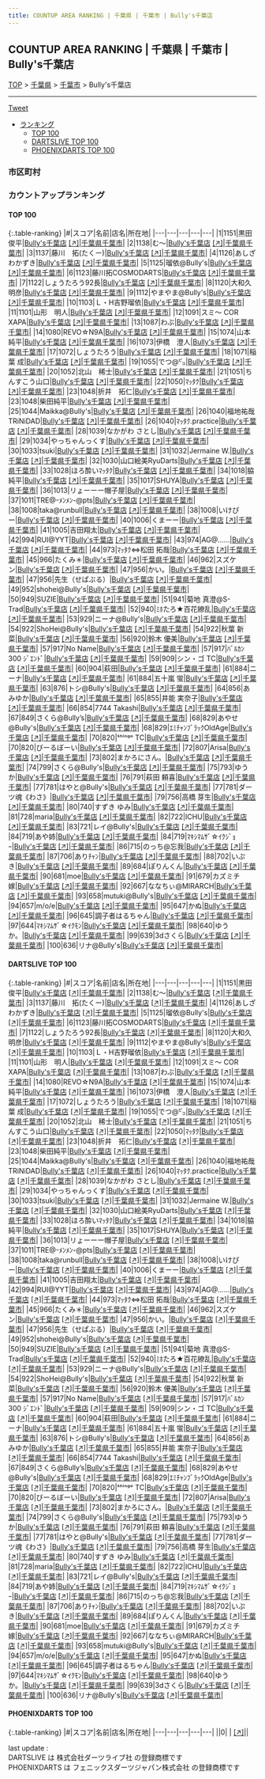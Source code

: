 ```yaml
---
title: COUNTUP AREA RANKING | 千葉県 | 千葉市 | Bully's千葉店
---
```

## COUNTUP AREA RANKING | 千葉県 | 千葉市 | Bully's千葉店

[TOP](/darts/rank/) > [千葉県](/darts/rank/千葉県/) > [千葉市](/darts/rank/千葉県/千葉市/) > Bully's千葉店

___

<a href="https://twitter.com/share?ref_src=twsrc%5Etfw" data-text="COUNTUP AREA RANKING | 千葉県千葉市Bully's千葉店" class="twitter-share-button" data-hashtags="DARTSLIVE,PHOENIXDARTS,darts,ダーツ" data-show-count="false">Tweet</a>

* [ランキング](#カウントアップランキング)
    * [TOP 100](#top-100)
    * [DARTSLIVE TOP 100](#dartslive-top-100)
    * [PHOENIXDARTS TOP 100](#phoenixdarts-top-100)

### 市区町村

<ul>

</ul>

### カウントアップランキング

#### TOP 100



{:.table-ranking}
|#|スコア|名前|店名|所在地|
|---|---|---|---|---|
|1|1151|<span class="rank-name-dl">黒田 俊平</span>|<a href="/darts/rank/shops/3f55d43810ce7d130d9b047a20a7ba1e.html">Bully's千葉店</a> <a href="https://search.dartslive.com/jp/shop/3f55d43810ce7d130d9b047a20a7ba1e">[↗]</a>|<a href="/darts/rank/千葉県/千葉市">千葉県千葉市</a>|
|2|1138|<span class="rank-name-dl">む〜</span>|<a href="/darts/rank/shops/3f55d43810ce7d130d9b047a20a7ba1e.html">Bully's千葉店</a> <a href="https://search.dartslive.com/jp/shop/3f55d43810ce7d130d9b047a20a7ba1e">[↗]</a>|<a href="/darts/rank/千葉県/千葉市">千葉県千葉市</a>|
|3|1137|<span class="rank-name-dl">藤川　拓(たくー)</span>|<a href="/darts/rank/shops/3f55d43810ce7d130d9b047a20a7ba1e.html">Bully's千葉店</a> <a href="https://search.dartslive.com/jp/shop/3f55d43810ce7d130d9b047a20a7ba1e">[↗]</a>|<a href="/darts/rank/千葉県/千葉市">千葉県千葉市</a>|
|4|1126|<span class="rank-name-dl">あしざわかずき</span>|<a href="/darts/rank/shops/3f55d43810ce7d130d9b047a20a7ba1e.html">Bully's千葉店</a> <a href="https://search.dartslive.com/jp/shop/3f55d43810ce7d130d9b047a20a7ba1e">[↗]</a>|<a href="/darts/rank/千葉県/千葉市">千葉県千葉市</a>|
|5|1125|<span class="rank-name-dl">瑠依@Bully&#x27;s</span>|<a href="/darts/rank/shops/3f55d43810ce7d130d9b047a20a7ba1e.html">Bully's千葉店</a> <a href="https://search.dartslive.com/jp/shop/3f55d43810ce7d130d9b047a20a7ba1e">[↗]</a>|<a href="/darts/rank/千葉県/千葉市">千葉県千葉市</a>|
|6|1123|<span class="rank-name-dl">藤川拓COSMODARTS</span>|<a href="/darts/rank/shops/3f55d43810ce7d130d9b047a20a7ba1e.html">Bully's千葉店</a> <a href="https://search.dartslive.com/jp/shop/3f55d43810ce7d130d9b047a20a7ba1e">[↗]</a>|<a href="/darts/rank/千葉県/千葉市">千葉県千葉市</a>|
|7|1122|<span class="rank-name-dl">しょうたろう92長</span>|<a href="/darts/rank/shops/3f55d43810ce7d130d9b047a20a7ba1e.html">Bully's千葉店</a> <a href="https://search.dartslive.com/jp/shop/3f55d43810ce7d130d9b047a20a7ba1e">[↗]</a>|<a href="/darts/rank/千葉県/千葉市">千葉県千葉市</a>|
|8|1120|<span class="rank-name-dl">大和久明彦</span>|<a href="/darts/rank/shops/3f55d43810ce7d130d9b047a20a7ba1e.html">Bully's千葉店</a> <a href="https://search.dartslive.com/jp/shop/3f55d43810ce7d130d9b047a20a7ba1e">[↗]</a>|<a href="/darts/rank/千葉県/千葉市">千葉県千葉市</a>|
|9|1112|<span class="rank-name-dl">やまやま@Bully&#x27;s</span>|<a href="/darts/rank/shops/3f55d43810ce7d130d9b047a20a7ba1e.html">Bully's千葉店</a> <a href="https://search.dartslive.com/jp/shop/3f55d43810ce7d130d9b047a20a7ba1e">[↗]</a>|<a href="/darts/rank/千葉県/千葉市">千葉県千葉市</a>|
|10|1103|<span class="rank-name-dl">Ｌ・H吉野瑠依</span>|<a href="/darts/rank/shops/3f55d43810ce7d130d9b047a20a7ba1e.html">Bully's千葉店</a> <a href="https://search.dartslive.com/jp/shop/3f55d43810ce7d130d9b047a20a7ba1e">[↗]</a>|<a href="/darts/rank/千葉県/千葉市">千葉県千葉市</a>|
|11|1101|<span class="rank-name-dl">山形　明人</span>|<a href="/darts/rank/shops/3f55d43810ce7d130d9b047a20a7ba1e.html">Bully's千葉店</a> <a href="https://search.dartslive.com/jp/shop/3f55d43810ce7d130d9b047a20a7ba1e">[↗]</a>|<a href="/darts/rank/千葉県/千葉市">千葉県千葉市</a>|
|12|1091|<span class="rank-name-dl">スミ〜 COR XAPA</span>|<a href="/darts/rank/shops/3f55d43810ce7d130d9b047a20a7ba1e.html">Bully's千葉店</a> <a href="https://search.dartslive.com/jp/shop/3f55d43810ce7d130d9b047a20a7ba1e">[↗]</a>|<a href="/darts/rank/千葉県/千葉市">千葉県千葉市</a>|
|13|1087|<span class="rank-name-dl">わぶ</span>|<a href="/darts/rank/shops/3f55d43810ce7d130d9b047a20a7ba1e.html">Bully's千葉店</a> <a href="https://search.dartslive.com/jp/shop/3f55d43810ce7d130d9b047a20a7ba1e">[↗]</a>|<a href="/darts/rank/千葉県/千葉市">千葉県千葉市</a>|
|14|1080|<span class="rank-name-dl">REVO☆N9A</span>|<a href="/darts/rank/shops/3f55d43810ce7d130d9b047a20a7ba1e.html">Bully's千葉店</a> <a href="https://search.dartslive.com/jp/shop/3f55d43810ce7d130d9b047a20a7ba1e">[↗]</a>|<a href="/darts/rank/千葉県/千葉市">千葉県千葉市</a>|
|15|1074|<span class="rank-name-dl">山本 純平</span>|<a href="/darts/rank/shops/3f55d43810ce7d130d9b047a20a7ba1e.html">Bully's千葉店</a> <a href="https://search.dartslive.com/jp/shop/3f55d43810ce7d130d9b047a20a7ba1e">[↗]</a>|<a href="/darts/rank/千葉県/千葉市">千葉県千葉市</a>|
|16|1073|<span class="rank-name-dl">伊橋　澄人</span>|<a href="/darts/rank/shops/3f55d43810ce7d130d9b047a20a7ba1e.html">Bully's千葉店</a> <a href="https://search.dartslive.com/jp/shop/3f55d43810ce7d130d9b047a20a7ba1e">[↗]</a>|<a href="/darts/rank/千葉県/千葉市">千葉県千葉市</a>|
|17|1072|<span class="rank-name-dl">しょうたろう</span>|<a href="/darts/rank/shops/3f55d43810ce7d130d9b047a20a7ba1e.html">Bully's千葉店</a> <a href="https://search.dartslive.com/jp/shop/3f55d43810ce7d130d9b047a20a7ba1e">[↗]</a>|<a href="/darts/rank/千葉県/千葉市">千葉県千葉市</a>|
|18|1071|<span class="rank-name-dl">稲葉 成</span>|<a href="/darts/rank/shops/3f55d43810ce7d130d9b047a20a7ba1e.html">Bully's千葉店</a> <a href="https://search.dartslive.com/jp/shop/3f55d43810ce7d130d9b047a20a7ba1e">[↗]</a>|<a href="/darts/rank/千葉県/千葉市">千葉県千葉市</a>|
|19|1055|<span class="rank-name-dl">でつ@㌰</span>|<a href="/darts/rank/shops/3f55d43810ce7d130d9b047a20a7ba1e.html">Bully's千葉店</a> <a href="https://search.dartslive.com/jp/shop/3f55d43810ce7d130d9b047a20a7ba1e">[↗]</a>|<a href="/darts/rank/千葉県/千葉市">千葉県千葉市</a>|
|20|1052|<span class="rank-name-dl">北山　稀士</span>|<a href="/darts/rank/shops/3f55d43810ce7d130d9b047a20a7ba1e.html">Bully's千葉店</a> <a href="https://search.dartslive.com/jp/shop/3f55d43810ce7d130d9b047a20a7ba1e">[↗]</a>|<a href="/darts/rank/千葉県/千葉市">千葉県千葉市</a>|
|21|1051|<span class="rank-name-dl">ちんすこう山口</span>|<a href="/darts/rank/shops/3f55d43810ce7d130d9b047a20a7ba1e.html">Bully's千葉店</a> <a href="https://search.dartslive.com/jp/shop/3f55d43810ce7d130d9b047a20a7ba1e">[↗]</a>|<a href="/darts/rank/千葉県/千葉市">千葉県千葉市</a>|
|22|1050|<span class="rank-name-dl">ﾏｯﾀｸ</span>|<a href="/darts/rank/shops/3f55d43810ce7d130d9b047a20a7ba1e.html">Bully's千葉店</a> <a href="https://search.dartslive.com/jp/shop/3f55d43810ce7d130d9b047a20a7ba1e">[↗]</a>|<a href="/darts/rank/千葉県/千葉市">千葉県千葉市</a>|
|23|1048|<span class="rank-name-dl">折井　拓仁</span>|<a href="/darts/rank/shops/3f55d43810ce7d130d9b047a20a7ba1e.html">Bully's千葉店</a> <a href="https://search.dartslive.com/jp/shop/3f55d43810ce7d130d9b047a20a7ba1e">[↗]</a>|<a href="/darts/rank/千葉県/千葉市">千葉県千葉市</a>|
|23|1048|<span class="rank-name-dl">柴田純平</span>|<a href="/darts/rank/shops/3f55d43810ce7d130d9b047a20a7ba1e.html">Bully's千葉店</a> <a href="https://search.dartslive.com/jp/shop/3f55d43810ce7d130d9b047a20a7ba1e">[↗]</a>|<a href="/darts/rank/千葉県/千葉市">千葉県千葉市</a>|
|25|1044|<span class="rank-name-dl">Maikka@Bully&#x27;s</span>|<a href="/darts/rank/shops/3f55d43810ce7d130d9b047a20a7ba1e.html">Bully's千葉店</a> <a href="https://search.dartslive.com/jp/shop/3f55d43810ce7d130d9b047a20a7ba1e">[↗]</a>|<a href="/darts/rank/千葉県/千葉市">千葉県千葉市</a>|
|26|1040|<span class="rank-name-dl">福地祐哉TRiNiDAD</span>|<a href="/darts/rank/shops/3f55d43810ce7d130d9b047a20a7ba1e.html">Bully's千葉店</a> <a href="https://search.dartslive.com/jp/shop/3f55d43810ce7d130d9b047a20a7ba1e">[↗]</a>|<a href="/darts/rank/千葉県/千葉市">千葉県千葉市</a>|
|26|1040|<span class="rank-name-dl">ﾏｯﾀｸ.practice</span>|<a href="/darts/rank/shops/3f55d43810ce7d130d9b047a20a7ba1e.html">Bully's千葉店</a> <a href="https://search.dartslive.com/jp/shop/3f55d43810ce7d130d9b047a20a7ba1e">[↗]</a>|<a href="/darts/rank/千葉県/千葉市">千葉県千葉市</a>|
|28|1039|<span class="rank-name-dl">なかがわ さとし</span>|<a href="/darts/rank/shops/3f55d43810ce7d130d9b047a20a7ba1e.html">Bully's千葉店</a> <a href="https://search.dartslive.com/jp/shop/3f55d43810ce7d130d9b047a20a7ba1e">[↗]</a>|<a href="/darts/rank/千葉県/千葉市">千葉県千葉市</a>|
|29|1034|<span class="rank-name-dl">やっちゃんっくす</span>|<a href="/darts/rank/shops/3f55d43810ce7d130d9b047a20a7ba1e.html">Bully's千葉店</a> <a href="https://search.dartslive.com/jp/shop/3f55d43810ce7d130d9b047a20a7ba1e">[↗]</a>|<a href="/darts/rank/千葉県/千葉市">千葉県千葉市</a>|
|30|1033|<span class="rank-name-dl">tsuki</span>|<a href="/darts/rank/shops/3f55d43810ce7d130d9b047a20a7ba1e.html">Bully's千葉店</a> <a href="https://search.dartslive.com/jp/shop/3f55d43810ce7d130d9b047a20a7ba1e">[↗]</a>|<a href="/darts/rank/千葉県/千葉市">千葉県千葉市</a>|
|31|1032|<span class="rank-name-dl">Jermaine W.</span>|<a href="/darts/rank/shops/3f55d43810ce7d130d9b047a20a7ba1e.html">Bully's千葉店</a> <a href="https://search.dartslive.com/jp/shop/3f55d43810ce7d130d9b047a20a7ba1e">[↗]</a>|<a href="/darts/rank/千葉県/千葉市">千葉県千葉市</a>|
|32|1030|<span class="rank-name-dl">山口絵美RyuDarts</span>|<a href="/darts/rank/shops/3f55d43810ce7d130d9b047a20a7ba1e.html">Bully's千葉店</a> <a href="https://search.dartslive.com/jp/shop/3f55d43810ce7d130d9b047a20a7ba1e">[↗]</a>|<a href="/darts/rank/千葉県/千葉市">千葉県千葉市</a>|
|33|1028|<span class="rank-name-dl">ほろ酔いﾏｯﾀｸ</span>|<a href="/darts/rank/shops/3f55d43810ce7d130d9b047a20a7ba1e.html">Bully's千葉店</a> <a href="https://search.dartslive.com/jp/shop/3f55d43810ce7d130d9b047a20a7ba1e">[↗]</a>|<a href="/darts/rank/千葉県/千葉市">千葉県千葉市</a>|
|34|1018|<span class="rank-name-dl">脇 純平</span>|<a href="/darts/rank/shops/3f55d43810ce7d130d9b047a20a7ba1e.html">Bully's千葉店</a> <a href="https://search.dartslive.com/jp/shop/3f55d43810ce7d130d9b047a20a7ba1e">[↗]</a>|<a href="/darts/rank/千葉県/千葉市">千葉県千葉市</a>|
|35|1017|<span class="rank-name-dl">SHUYA</span>|<a href="/darts/rank/shops/3f55d43810ce7d130d9b047a20a7ba1e.html">Bully's千葉店</a> <a href="https://search.dartslive.com/jp/shop/3f55d43810ce7d130d9b047a20a7ba1e">[↗]</a>|<a href="/darts/rank/千葉県/千葉市">千葉県千葉市</a>|
|36|1013|<span class="rank-name-dl">リょーーー帽子屋</span>|<a href="/darts/rank/shops/3f55d43810ce7d130d9b047a20a7ba1e.html">Bully's千葉店</a> <a href="https://search.dartslive.com/jp/shop/3f55d43810ce7d130d9b047a20a7ba1e">[↗]</a>|<a href="/darts/rank/千葉県/千葉市">千葉県千葉市</a>|
|37|1011|<span class="rank-name-dl">TRE@-ﾒﾝﾒﾝ-@pts</span>|<a href="/darts/rank/shops/3f55d43810ce7d130d9b047a20a7ba1e.html">Bully's千葉店</a> <a href="https://search.dartslive.com/jp/shop/3f55d43810ce7d130d9b047a20a7ba1e">[↗]</a>|<a href="/darts/rank/千葉県/千葉市">千葉県千葉市</a>|
|38|1008|<span class="rank-name-dl">taka@runbull</span>|<a href="/darts/rank/shops/3f55d43810ce7d130d9b047a20a7ba1e.html">Bully's千葉店</a> <a href="https://search.dartslive.com/jp/shop/3f55d43810ce7d130d9b047a20a7ba1e">[↗]</a>|<a href="/darts/rank/千葉県/千葉市">千葉県千葉市</a>|
|38|1008|<span class="rank-name-dl">いけぴー</span>|<a href="/darts/rank/shops/3f55d43810ce7d130d9b047a20a7ba1e.html">Bully's千葉店</a> <a href="https://search.dartslive.com/jp/shop/3f55d43810ce7d130d9b047a20a7ba1e">[↗]</a>|<a href="/darts/rank/千葉県/千葉市">千葉県千葉市</a>|
|40|1006|<span class="rank-name-dl">くまーー</span>|<a href="/darts/rank/shops/3f55d43810ce7d130d9b047a20a7ba1e.html">Bully's千葉店</a> <a href="https://search.dartslive.com/jp/shop/3f55d43810ce7d130d9b047a20a7ba1e">[↗]</a>|<a href="/darts/rank/千葉県/千葉市">千葉県千葉市</a>|
|41|1005|<span class="rank-name-dl">吉田翔太</span>|<a href="/darts/rank/shops/3f55d43810ce7d130d9b047a20a7ba1e.html">Bully's千葉店</a> <a href="https://search.dartslive.com/jp/shop/3f55d43810ce7d130d9b047a20a7ba1e">[↗]</a>|<a href="/darts/rank/千葉県/千葉市">千葉県千葉市</a>|
|42|994|<span class="rank-name-dl">RUI@YYT</span>|<a href="/darts/rank/shops/3f55d43810ce7d130d9b047a20a7ba1e.html">Bully's千葉店</a> <a href="https://search.dartslive.com/jp/shop/3f55d43810ce7d130d9b047a20a7ba1e">[↗]</a>|<a href="/darts/rank/千葉県/千葉市">千葉県千葉市</a>|
|43|974|<span class="rank-name-dl">AG@……</span>|<a href="/darts/rank/shops/3f55d43810ce7d130d9b047a20a7ba1e.html">Bully's千葉店</a> <a href="https://search.dartslive.com/jp/shop/3f55d43810ce7d130d9b047a20a7ba1e">[↗]</a>|<a href="/darts/rank/千葉県/千葉市">千葉県千葉市</a>|
|44|973|<span class="rank-name-dl">ﾏｯﾀｸ⇔松田 拓哉</span>|<a href="/darts/rank/shops/3f55d43810ce7d130d9b047a20a7ba1e.html">Bully's千葉店</a> <a href="https://search.dartslive.com/jp/shop/3f55d43810ce7d130d9b047a20a7ba1e">[↗]</a>|<a href="/darts/rank/千葉県/千葉市">千葉県千葉市</a>|
|45|966|<span class="rank-name-dl">たくみ＊</span>|<a href="/darts/rank/shops/3f55d43810ce7d130d9b047a20a7ba1e.html">Bully's千葉店</a> <a href="https://search.dartslive.com/jp/shop/3f55d43810ce7d130d9b047a20a7ba1e">[↗]</a>|<a href="/darts/rank/千葉県/千葉市">千葉県千葉市</a>|
|46|962|<span class="rank-name-dl">スズケン</span>|<a href="/darts/rank/shops/3f55d43810ce7d130d9b047a20a7ba1e.html">Bully's千葉店</a> <a href="https://search.dartslive.com/jp/shop/3f55d43810ce7d130d9b047a20a7ba1e">[↗]</a>|<a href="/darts/rank/千葉県/千葉市">千葉県千葉市</a>|
|47|956|<span class="rank-name-dl">かい。</span>|<a href="/darts/rank/shops/3f55d43810ce7d130d9b047a20a7ba1e.html">Bully's千葉店</a> <a href="https://search.dartslive.com/jp/shop/3f55d43810ce7d130d9b047a20a7ba1e">[↗]</a>|<a href="/darts/rank/千葉県/千葉市">千葉県千葉市</a>|
|47|956|<span class="rank-name-dl">先生（せぱぶる）</span>|<a href="/darts/rank/shops/3f55d43810ce7d130d9b047a20a7ba1e.html">Bully's千葉店</a> <a href="https://search.dartslive.com/jp/shop/3f55d43810ce7d130d9b047a20a7ba1e">[↗]</a>|<a href="/darts/rank/千葉県/千葉市">千葉県千葉市</a>|
|49|952|<span class="rank-name-dl">shohei@Bully&#x27;s</span>|<a href="/darts/rank/shops/3f55d43810ce7d130d9b047a20a7ba1e.html">Bully's千葉店</a> <a href="https://search.dartslive.com/jp/shop/3f55d43810ce7d130d9b047a20a7ba1e">[↗]</a>|<a href="/darts/rank/千葉県/千葉市">千葉県千葉市</a>|
|50|949|<span class="rank-name-dl">SUZIE</span>|<a href="/darts/rank/shops/3f55d43810ce7d130d9b047a20a7ba1e.html">Bully's千葉店</a> <a href="https://search.dartslive.com/jp/shop/3f55d43810ce7d130d9b047a20a7ba1e">[↗]</a>|<a href="/darts/rank/千葉県/千葉市">千葉県千葉市</a>|
|51|941|<span class="rank-name-dl">菊地 真澄@S-Trad</span>|<a href="/darts/rank/shops/3f55d43810ce7d130d9b047a20a7ba1e.html">Bully's千葉店</a> <a href="https://search.dartslive.com/jp/shop/3f55d43810ce7d130d9b047a20a7ba1e">[↗]</a>|<a href="/darts/rank/千葉県/千葉市">千葉県千葉市</a>|
|52|940|<span class="rank-name-dl">ﾐﾎたろ★百花繚乱</span>|<a href="/darts/rank/shops/3f55d43810ce7d130d9b047a20a7ba1e.html">Bully's千葉店</a> <a href="https://search.dartslive.com/jp/shop/3f55d43810ce7d130d9b047a20a7ba1e">[↗]</a>|<a href="/darts/rank/千葉県/千葉市">千葉県千葉市</a>|
|53|929|<span class="rank-name-dl">ニーナ@Bully&#x27;s</span>|<a href="/darts/rank/shops/3f55d43810ce7d130d9b047a20a7ba1e.html">Bully's千葉店</a> <a href="https://search.dartslive.com/jp/shop/3f55d43810ce7d130d9b047a20a7ba1e">[↗]</a>|<a href="/darts/rank/千葉県/千葉市">千葉県千葉市</a>|
|54|922|<span class="rank-name-dl">ShoHei@Bully&#x27;s</span>|<a href="/darts/rank/shops/3f55d43810ce7d130d9b047a20a7ba1e.html">Bully's千葉店</a> <a href="https://search.dartslive.com/jp/shop/3f55d43810ce7d130d9b047a20a7ba1e">[↗]</a>|<a href="/darts/rank/千葉県/千葉市">千葉県千葉市</a>|
|54|922|<span class="rank-name-dl">秋葉 新菜</span>|<a href="/darts/rank/shops/3f55d43810ce7d130d9b047a20a7ba1e.html">Bully's千葉店</a> <a href="https://search.dartslive.com/jp/shop/3f55d43810ce7d130d9b047a20a7ba1e">[↗]</a>|<a href="/darts/rank/千葉県/千葉市">千葉県千葉市</a>|
|56|920|<span class="rank-name-dl">鈴木 優美</span>|<a href="/darts/rank/shops/3f55d43810ce7d130d9b047a20a7ba1e.html">Bully's千葉店</a> <a href="https://search.dartslive.com/jp/shop/3f55d43810ce7d130d9b047a20a7ba1e">[↗]</a>|<a href="/darts/rank/千葉県/千葉市">千葉県千葉市</a>|
|57|917|<span class="rank-name-dl">No Name</span>|<a href="/darts/rank/shops/3f55d43810ce7d130d9b047a20a7ba1e.html">Bully's千葉店</a> <a href="https://search.dartslive.com/jp/shop/3f55d43810ce7d130d9b047a20a7ba1e">[↗]</a>|<a href="/darts/rank/千葉県/千葉市">千葉県千葉市</a>|
|57|917|<span class="rank-name-dl">ﾊﾞﾙｶﾝ300 ｼﾞｴﾝﾄﾞ</span>|<a href="/darts/rank/shops/3f55d43810ce7d130d9b047a20a7ba1e.html">Bully's千葉店</a> <a href="https://search.dartslive.com/jp/shop/3f55d43810ce7d130d9b047a20a7ba1e">[↗]</a>|<a href="/darts/rank/千葉県/千葉市">千葉県千葉市</a>|
|59|909|<span class="rank-name-dl">シン・ゴ TC</span>|<a href="/darts/rank/shops/3f55d43810ce7d130d9b047a20a7ba1e.html">Bully's千葉店</a> <a href="https://search.dartslive.com/jp/shop/3f55d43810ce7d130d9b047a20a7ba1e">[↗]</a>|<a href="/darts/rank/千葉県/千葉市">千葉県千葉市</a>|
|60|904|<span class="rank-name-dl">萩田</span>|<a href="/darts/rank/shops/3f55d43810ce7d130d9b047a20a7ba1e.html">Bully's千葉店</a> <a href="https://search.dartslive.com/jp/shop/3f55d43810ce7d130d9b047a20a7ba1e">[↗]</a>|<a href="/darts/rank/千葉県/千葉市">千葉県千葉市</a>|
|61|884|<span class="rank-name-dl">ニーナ</span>|<a href="/darts/rank/shops/3f55d43810ce7d130d9b047a20a7ba1e.html">Bully's千葉店</a> <a href="https://search.dartslive.com/jp/shop/3f55d43810ce7d130d9b047a20a7ba1e">[↗]</a>|<a href="/darts/rank/千葉県/千葉市">千葉県千葉市</a>|
|61|884|<span class="rank-name-dl">五十嵐 蛍</span>|<a href="/darts/rank/shops/3f55d43810ce7d130d9b047a20a7ba1e.html">Bully's千葉店</a> <a href="https://search.dartslive.com/jp/shop/3f55d43810ce7d130d9b047a20a7ba1e">[↗]</a>|<a href="/darts/rank/千葉県/千葉市">千葉県千葉市</a>|
|63|876|<span class="rank-name-dl">トシ@Bully&#x27;s</span>|<a href="/darts/rank/shops/3f55d43810ce7d130d9b047a20a7ba1e.html">Bully's千葉店</a> <a href="https://search.dartslive.com/jp/shop/3f55d43810ce7d130d9b047a20a7ba1e">[↗]</a>|<a href="/darts/rank/千葉県/千葉市">千葉県千葉市</a>|
|64|856|<span class="rank-name-dl">あみゆか</span>|<a href="/darts/rank/shops/3f55d43810ce7d130d9b047a20a7ba1e.html">Bully's千葉店</a> <a href="https://search.dartslive.com/jp/shop/3f55d43810ce7d130d9b047a20a7ba1e">[↗]</a>|<a href="/darts/rank/千葉県/千葉市">千葉県千葉市</a>|
|65|855|<span class="rank-name-dl">井能 実奈子</span>|<a href="/darts/rank/shops/3f55d43810ce7d130d9b047a20a7ba1e.html">Bully's千葉店</a> <a href="https://search.dartslive.com/jp/shop/3f55d43810ce7d130d9b047a20a7ba1e">[↗]</a>|<a href="/darts/rank/千葉県/千葉市">千葉県千葉市</a>|
|66|854|<span class="rank-name-dl">7744 Takashi</span>|<a href="/darts/rank/shops/3f55d43810ce7d130d9b047a20a7ba1e.html">Bully's千葉店</a> <a href="https://search.dartslive.com/jp/shop/3f55d43810ce7d130d9b047a20a7ba1e">[↗]</a>|<a href="/darts/rank/千葉県/千葉市">千葉県千葉市</a>|
|67|849|<span class="rank-name-dl">さくら@Bully’s</span>|<a href="/darts/rank/shops/3f55d43810ce7d130d9b047a20a7ba1e.html">Bully's千葉店</a> <a href="https://search.dartslive.com/jp/shop/3f55d43810ce7d130d9b047a20a7ba1e">[↗]</a>|<a href="/darts/rank/千葉県/千葉市">千葉県千葉市</a>|
|68|829|<span class="rank-name-dl">あやせ@Bully&#x27;s</span>|<a href="/darts/rank/shops/3f55d43810ce7d130d9b047a20a7ba1e.html">Bully's千葉店</a> <a href="https://search.dartslive.com/jp/shop/3f55d43810ce7d130d9b047a20a7ba1e">[↗]</a>|<a href="/darts/rank/千葉県/千葉市">千葉県千葉市</a>|
|68|829|<span class="rank-name-dl">ｴﾐﾁｬﾝﾌﾞﾗｯｸOldAge</span>|<a href="/darts/rank/shops/3f55d43810ce7d130d9b047a20a7ba1e.html">Bully's千葉店</a> <a href="https://search.dartslive.com/jp/shop/3f55d43810ce7d130d9b047a20a7ba1e">[↗]</a>|<a href="/darts/rank/千葉県/千葉市">千葉県千葉市</a>|
|70|820|<span class="rank-name-dl">ˢʰⁱⁿᵍᵒ TC</span>|<a href="/darts/rank/shops/3f55d43810ce7d130d9b047a20a7ba1e.html">Bully's千葉店</a> <a href="https://search.dartslive.com/jp/shop/3f55d43810ce7d130d9b047a20a7ba1e">[↗]</a>|<a href="/darts/rank/千葉県/千葉市">千葉県千葉市</a>|
|70|820|<span class="rank-name-dl">びーるぼーい</span>|<a href="/darts/rank/shops/3f55d43810ce7d130d9b047a20a7ba1e.html">Bully's千葉店</a> <a href="https://search.dartslive.com/jp/shop/3f55d43810ce7d130d9b047a20a7ba1e">[↗]</a>|<a href="/darts/rank/千葉県/千葉市">千葉県千葉市</a>|
|72|807|<span class="rank-name-dl">Arisa</span>|<a href="/darts/rank/shops/3f55d43810ce7d130d9b047a20a7ba1e.html">Bully's千葉店</a> <a href="https://search.dartslive.com/jp/shop/3f55d43810ce7d130d9b047a20a7ba1e">[↗]</a>|<a href="/darts/rank/千葉県/千葉市">千葉県千葉市</a>|
|73|802|<span class="rank-name-dl">まかろにさん。</span>|<a href="/darts/rank/shops/3f55d43810ce7d130d9b047a20a7ba1e.html">Bully's千葉店</a> <a href="https://search.dartslive.com/jp/shop/3f55d43810ce7d130d9b047a20a7ba1e">[↗]</a>|<a href="/darts/rank/千葉県/千葉市">千葉県千葉市</a>|
|74|799|<span class="rank-name-dl">さくら@Bully&#x27;s</span>|<a href="/darts/rank/shops/3f55d43810ce7d130d9b047a20a7ba1e.html">Bully's千葉店</a> <a href="https://search.dartslive.com/jp/shop/3f55d43810ce7d130d9b047a20a7ba1e">[↗]</a>|<a href="/darts/rank/千葉県/千葉市">千葉県千葉市</a>|
|75|793|<span class="rank-name-dl">ゆうか</span>|<a href="/darts/rank/shops/3f55d43810ce7d130d9b047a20a7ba1e.html">Bully's千葉店</a> <a href="https://search.dartslive.com/jp/shop/3f55d43810ce7d130d9b047a20a7ba1e">[↗]</a>|<a href="/darts/rank/千葉県/千葉市">千葉県千葉市</a>|
|76|791|<span class="rank-name-dl">萩田 頼喜</span>|<a href="/darts/rank/shops/3f55d43810ce7d130d9b047a20a7ba1e.html">Bully's千葉店</a> <a href="https://search.dartslive.com/jp/shop/3f55d43810ce7d130d9b047a20a7ba1e">[↗]</a>|<a href="/darts/rank/千葉県/千葉市">千葉県千葉市</a>|
|77|781|<span class="rank-name-dl">はやと@Bully&#x27;s</span>|<a href="/darts/rank/shops/3f55d43810ce7d130d9b047a20a7ba1e.html">Bully's千葉店</a> <a href="https://search.dartslive.com/jp/shop/3f55d43810ce7d130d9b047a20a7ba1e">[↗]</a>|<a href="/darts/rank/千葉県/千葉市">千葉県千葉市</a>|
|77|781|<span class="rank-name-dl">ダーツ魂《わさ》</span>|<a href="/darts/rank/shops/3f55d43810ce7d130d9b047a20a7ba1e.html">Bully's千葉店</a> <a href="https://search.dartslive.com/jp/shop/3f55d43810ce7d130d9b047a20a7ba1e">[↗]</a>|<a href="/darts/rank/千葉県/千葉市">千葉県千葉市</a>|
|79|756|<span class="rank-name-dl">高橋 芽生</span>|<a href="/darts/rank/shops/3f55d43810ce7d130d9b047a20a7ba1e.html">Bully's千葉店</a> <a href="https://search.dartslive.com/jp/shop/3f55d43810ce7d130d9b047a20a7ba1e">[↗]</a>|<a href="/darts/rank/千葉県/千葉市">千葉県千葉市</a>|
|80|740|<span class="rank-name-dl">すずき ゆみ</span>|<a href="/darts/rank/shops/3f55d43810ce7d130d9b047a20a7ba1e.html">Bully's千葉店</a> <a href="https://search.dartslive.com/jp/shop/3f55d43810ce7d130d9b047a20a7ba1e">[↗]</a>|<a href="/darts/rank/千葉県/千葉市">千葉県千葉市</a>|
|81|728|<span class="rank-name-dl">maria</span>|<a href="/darts/rank/shops/3f55d43810ce7d130d9b047a20a7ba1e.html">Bully's千葉店</a> <a href="https://search.dartslive.com/jp/shop/3f55d43810ce7d130d9b047a20a7ba1e">[↗]</a>|<a href="/darts/rank/千葉県/千葉市">千葉県千葉市</a>|
|82|722|<span class="rank-name-dl">ICHU</span>|<a href="/darts/rank/shops/3f55d43810ce7d130d9b047a20a7ba1e.html">Bully's千葉店</a> <a href="https://search.dartslive.com/jp/shop/3f55d43810ce7d130d9b047a20a7ba1e">[↗]</a>|<a href="/darts/rank/千葉県/千葉市">千葉県千葉市</a>|
|83|721|<span class="rank-name-dl">レイ@Bully&#x27;s</span>|<a href="/darts/rank/shops/3f55d43810ce7d130d9b047a20a7ba1e.html">Bully's千葉店</a> <a href="https://search.dartslive.com/jp/shop/3f55d43810ce7d130d9b047a20a7ba1e">[↗]</a>|<a href="/darts/rank/千葉県/千葉市">千葉県千葉市</a>|
|84|719|<span class="rank-name-dl">あや姉</span>|<a href="/darts/rank/shops/3f55d43810ce7d130d9b047a20a7ba1e.html">Bully's千葉店</a> <a href="https://search.dartslive.com/jp/shop/3f55d43810ce7d130d9b047a20a7ba1e">[↗]</a>|<a href="/darts/rank/千葉県/千葉市">千葉県千葉市</a>|
|84|719|<span class="rank-name-dl">ﾏｷｼﾏﾑｻﾞ☆ｲｸｼﾞｮｰ</span>|<a href="/darts/rank/shops/3f55d43810ce7d130d9b047a20a7ba1e.html">Bully's千葉店</a> <a href="https://search.dartslive.com/jp/shop/3f55d43810ce7d130d9b047a20a7ba1e">[↗]</a>|<a href="/darts/rank/千葉県/千葉市">千葉県千葉市</a>|
|86|715|<span class="rank-name-dl">のっち@忘我</span>|<a href="/darts/rank/shops/3f55d43810ce7d130d9b047a20a7ba1e.html">Bully's千葉店</a> <a href="https://search.dartslive.com/jp/shop/3f55d43810ce7d130d9b047a20a7ba1e">[↗]</a>|<a href="/darts/rank/千葉県/千葉市">千葉県千葉市</a>|
|87|706|<span class="rank-name-dl">ありﾁｬﾝ</span>|<a href="/darts/rank/shops/3f55d43810ce7d130d9b047a20a7ba1e.html">Bully's千葉店</a> <a href="https://search.dartslive.com/jp/shop/3f55d43810ce7d130d9b047a20a7ba1e">[↗]</a>|<a href="/darts/rank/千葉県/千葉市">千葉県千葉市</a>|
|88|702|<span class="rank-name-dl">いぷき</span>|<a href="/darts/rank/shops/3f55d43810ce7d130d9b047a20a7ba1e.html">Bully's千葉店</a> <a href="https://search.dartslive.com/jp/shop/3f55d43810ce7d130d9b047a20a7ba1e">[↗]</a>|<a href="/darts/rank/千葉県/千葉市">千葉県千葉市</a>|
|89|684|<span class="rank-name-dl">ぽりんくん</span>|<a href="/darts/rank/shops/3f55d43810ce7d130d9b047a20a7ba1e.html">Bully's千葉店</a> <a href="https://search.dartslive.com/jp/shop/3f55d43810ce7d130d9b047a20a7ba1e">[↗]</a>|<a href="/darts/rank/千葉県/千葉市">千葉県千葉市</a>|
|90|681|<span class="rank-name-dl">moe</span>|<a href="/darts/rank/shops/3f55d43810ce7d130d9b047a20a7ba1e.html">Bully's千葉店</a> <a href="https://search.dartslive.com/jp/shop/3f55d43810ce7d130d9b047a20a7ba1e">[↗]</a>|<a href="/darts/rank/千葉県/千葉市">千葉県千葉市</a>|
|91|679|<span class="rank-name-dl">カズミチ嫁</span>|<a href="/darts/rank/shops/3f55d43810ce7d130d9b047a20a7ba1e.html">Bully's千葉店</a> <a href="https://search.dartslive.com/jp/shop/3f55d43810ce7d130d9b047a20a7ba1e">[↗]</a>|<a href="/darts/rank/千葉県/千葉市">千葉県千葉市</a>|
|92|667|<span class="rank-name-dl">ななちぃ@MIRARCH</span>|<a href="/darts/rank/shops/3f55d43810ce7d130d9b047a20a7ba1e.html">Bully's千葉店</a> <a href="https://search.dartslive.com/jp/shop/3f55d43810ce7d130d9b047a20a7ba1e">[↗]</a>|<a href="/darts/rank/千葉県/千葉市">千葉県千葉市</a>|
|93|658|<span class="rank-name-dl">mutuki@Bully&#x27;s</span>|<a href="/darts/rank/shops/3f55d43810ce7d130d9b047a20a7ba1e.html">Bully's千葉店</a> <a href="https://search.dartslive.com/jp/shop/3f55d43810ce7d130d9b047a20a7ba1e">[↗]</a>|<a href="/darts/rank/千葉県/千葉市">千葉県千葉市</a>|
|94|657|<span class="rank-name-dl">m/o/e</span>|<a href="/darts/rank/shops/3f55d43810ce7d130d9b047a20a7ba1e.html">Bully's千葉店</a> <a href="https://search.dartslive.com/jp/shop/3f55d43810ce7d130d9b047a20a7ba1e">[↗]</a>|<a href="/darts/rank/千葉県/千葉市">千葉県千葉市</a>|
|95|647|<span class="rank-name-dl">かぬ</span>|<a href="/darts/rank/shops/3f55d43810ce7d130d9b047a20a7ba1e.html">Bully's千葉店</a> <a href="https://search.dartslive.com/jp/shop/3f55d43810ce7d130d9b047a20a7ba1e">[↗]</a>|<a href="/darts/rank/千葉県/千葉市">千葉県千葉市</a>|
|96|645|<span class="rank-name-dl">調子者はるちゃん</span>|<a href="/darts/rank/shops/3f55d43810ce7d130d9b047a20a7ba1e.html">Bully's千葉店</a> <a href="https://search.dartslive.com/jp/shop/3f55d43810ce7d130d9b047a20a7ba1e">[↗]</a>|<a href="/darts/rank/千葉県/千葉市">千葉県千葉市</a>|
|97|644|<span class="rank-name-dl">ﾏｷｼﾏﾑｻﾞ☆ｲｸﾓﾝ</span>|<a href="/darts/rank/shops/3f55d43810ce7d130d9b047a20a7ba1e.html">Bully's千葉店</a> <a href="https://search.dartslive.com/jp/shop/3f55d43810ce7d130d9b047a20a7ba1e">[↗]</a>|<a href="/darts/rank/千葉県/千葉市">千葉県千葉市</a>|
|98|640|<span class="rank-name-dl">ゆうか。</span>|<a href="/darts/rank/shops/3f55d43810ce7d130d9b047a20a7ba1e.html">Bully's千葉店</a> <a href="https://search.dartslive.com/jp/shop/3f55d43810ce7d130d9b047a20a7ba1e">[↗]</a>|<a href="/darts/rank/千葉県/千葉市">千葉県千葉市</a>|
|99|639|<span class="rank-name-dl">3dさくら</span>|<a href="/darts/rank/shops/3f55d43810ce7d130d9b047a20a7ba1e.html">Bully's千葉店</a> <a href="https://search.dartslive.com/jp/shop/3f55d43810ce7d130d9b047a20a7ba1e">[↗]</a>|<a href="/darts/rank/千葉県/千葉市">千葉県千葉市</a>|
|100|636|<span class="rank-name-dl">リナ@Bully&#x27;s</span>|<a href="/darts/rank/shops/3f55d43810ce7d130d9b047a20a7ba1e.html">Bully's千葉店</a> <a href="https://search.dartslive.com/jp/shop/3f55d43810ce7d130d9b047a20a7ba1e">[↗]</a>|<a href="/darts/rank/千葉県/千葉市">千葉県千葉市</a>|


#### DARTSLIVE TOP 100



{:.table-ranking}
|#|スコア|名前|店名|所在地|
|---|---|---|---|---|
|1|1151|<span class="rank-name-dl">黒田 俊平</span>|<a href="/darts/rank/shops/3f55d43810ce7d130d9b047a20a7ba1e.html">Bully's千葉店</a> <a href="https://search.dartslive.com/jp/shop/3f55d43810ce7d130d9b047a20a7ba1e">[↗]</a>|<a href="/darts/rank/千葉県/千葉市">千葉県千葉市</a>|
|2|1138|<span class="rank-name-dl">む〜</span>|<a href="/darts/rank/shops/3f55d43810ce7d130d9b047a20a7ba1e.html">Bully's千葉店</a> <a href="https://search.dartslive.com/jp/shop/3f55d43810ce7d130d9b047a20a7ba1e">[↗]</a>|<a href="/darts/rank/千葉県/千葉市">千葉県千葉市</a>|
|3|1137|<span class="rank-name-dl">藤川　拓(たくー)</span>|<a href="/darts/rank/shops/3f55d43810ce7d130d9b047a20a7ba1e.html">Bully's千葉店</a> <a href="https://search.dartslive.com/jp/shop/3f55d43810ce7d130d9b047a20a7ba1e">[↗]</a>|<a href="/darts/rank/千葉県/千葉市">千葉県千葉市</a>|
|4|1126|<span class="rank-name-dl">あしざわかずき</span>|<a href="/darts/rank/shops/3f55d43810ce7d130d9b047a20a7ba1e.html">Bully's千葉店</a> <a href="https://search.dartslive.com/jp/shop/3f55d43810ce7d130d9b047a20a7ba1e">[↗]</a>|<a href="/darts/rank/千葉県/千葉市">千葉県千葉市</a>|
|5|1125|<span class="rank-name-dl">瑠依@Bully&#x27;s</span>|<a href="/darts/rank/shops/3f55d43810ce7d130d9b047a20a7ba1e.html">Bully's千葉店</a> <a href="https://search.dartslive.com/jp/shop/3f55d43810ce7d130d9b047a20a7ba1e">[↗]</a>|<a href="/darts/rank/千葉県/千葉市">千葉県千葉市</a>|
|6|1123|<span class="rank-name-dl">藤川拓COSMODARTS</span>|<a href="/darts/rank/shops/3f55d43810ce7d130d9b047a20a7ba1e.html">Bully's千葉店</a> <a href="https://search.dartslive.com/jp/shop/3f55d43810ce7d130d9b047a20a7ba1e">[↗]</a>|<a href="/darts/rank/千葉県/千葉市">千葉県千葉市</a>|
|7|1122|<span class="rank-name-dl">しょうたろう92長</span>|<a href="/darts/rank/shops/3f55d43810ce7d130d9b047a20a7ba1e.html">Bully's千葉店</a> <a href="https://search.dartslive.com/jp/shop/3f55d43810ce7d130d9b047a20a7ba1e">[↗]</a>|<a href="/darts/rank/千葉県/千葉市">千葉県千葉市</a>|
|8|1120|<span class="rank-name-dl">大和久明彦</span>|<a href="/darts/rank/shops/3f55d43810ce7d130d9b047a20a7ba1e.html">Bully's千葉店</a> <a href="https://search.dartslive.com/jp/shop/3f55d43810ce7d130d9b047a20a7ba1e">[↗]</a>|<a href="/darts/rank/千葉県/千葉市">千葉県千葉市</a>|
|9|1112|<span class="rank-name-dl">やまやま@Bully&#x27;s</span>|<a href="/darts/rank/shops/3f55d43810ce7d130d9b047a20a7ba1e.html">Bully's千葉店</a> <a href="https://search.dartslive.com/jp/shop/3f55d43810ce7d130d9b047a20a7ba1e">[↗]</a>|<a href="/darts/rank/千葉県/千葉市">千葉県千葉市</a>|
|10|1103|<span class="rank-name-dl">Ｌ・H吉野瑠依</span>|<a href="/darts/rank/shops/3f55d43810ce7d130d9b047a20a7ba1e.html">Bully's千葉店</a> <a href="https://search.dartslive.com/jp/shop/3f55d43810ce7d130d9b047a20a7ba1e">[↗]</a>|<a href="/darts/rank/千葉県/千葉市">千葉県千葉市</a>|
|11|1101|<span class="rank-name-dl">山形　明人</span>|<a href="/darts/rank/shops/3f55d43810ce7d130d9b047a20a7ba1e.html">Bully's千葉店</a> <a href="https://search.dartslive.com/jp/shop/3f55d43810ce7d130d9b047a20a7ba1e">[↗]</a>|<a href="/darts/rank/千葉県/千葉市">千葉県千葉市</a>|
|12|1091|<span class="rank-name-dl">スミ〜 COR XAPA</span>|<a href="/darts/rank/shops/3f55d43810ce7d130d9b047a20a7ba1e.html">Bully's千葉店</a> <a href="https://search.dartslive.com/jp/shop/3f55d43810ce7d130d9b047a20a7ba1e">[↗]</a>|<a href="/darts/rank/千葉県/千葉市">千葉県千葉市</a>|
|13|1087|<span class="rank-name-dl">わぶ</span>|<a href="/darts/rank/shops/3f55d43810ce7d130d9b047a20a7ba1e.html">Bully's千葉店</a> <a href="https://search.dartslive.com/jp/shop/3f55d43810ce7d130d9b047a20a7ba1e">[↗]</a>|<a href="/darts/rank/千葉県/千葉市">千葉県千葉市</a>|
|14|1080|<span class="rank-name-dl">REVO☆N9A</span>|<a href="/darts/rank/shops/3f55d43810ce7d130d9b047a20a7ba1e.html">Bully's千葉店</a> <a href="https://search.dartslive.com/jp/shop/3f55d43810ce7d130d9b047a20a7ba1e">[↗]</a>|<a href="/darts/rank/千葉県/千葉市">千葉県千葉市</a>|
|15|1074|<span class="rank-name-dl">山本 純平</span>|<a href="/darts/rank/shops/3f55d43810ce7d130d9b047a20a7ba1e.html">Bully's千葉店</a> <a href="https://search.dartslive.com/jp/shop/3f55d43810ce7d130d9b047a20a7ba1e">[↗]</a>|<a href="/darts/rank/千葉県/千葉市">千葉県千葉市</a>|
|16|1073|<span class="rank-name-dl">伊橋　澄人</span>|<a href="/darts/rank/shops/3f55d43810ce7d130d9b047a20a7ba1e.html">Bully's千葉店</a> <a href="https://search.dartslive.com/jp/shop/3f55d43810ce7d130d9b047a20a7ba1e">[↗]</a>|<a href="/darts/rank/千葉県/千葉市">千葉県千葉市</a>|
|17|1072|<span class="rank-name-dl">しょうたろう</span>|<a href="/darts/rank/shops/3f55d43810ce7d130d9b047a20a7ba1e.html">Bully's千葉店</a> <a href="https://search.dartslive.com/jp/shop/3f55d43810ce7d130d9b047a20a7ba1e">[↗]</a>|<a href="/darts/rank/千葉県/千葉市">千葉県千葉市</a>|
|18|1071|<span class="rank-name-dl">稲葉 成</span>|<a href="/darts/rank/shops/3f55d43810ce7d130d9b047a20a7ba1e.html">Bully's千葉店</a> <a href="https://search.dartslive.com/jp/shop/3f55d43810ce7d130d9b047a20a7ba1e">[↗]</a>|<a href="/darts/rank/千葉県/千葉市">千葉県千葉市</a>|
|19|1055|<span class="rank-name-dl">でつ@㌰</span>|<a href="/darts/rank/shops/3f55d43810ce7d130d9b047a20a7ba1e.html">Bully's千葉店</a> <a href="https://search.dartslive.com/jp/shop/3f55d43810ce7d130d9b047a20a7ba1e">[↗]</a>|<a href="/darts/rank/千葉県/千葉市">千葉県千葉市</a>|
|20|1052|<span class="rank-name-dl">北山　稀士</span>|<a href="/darts/rank/shops/3f55d43810ce7d130d9b047a20a7ba1e.html">Bully's千葉店</a> <a href="https://search.dartslive.com/jp/shop/3f55d43810ce7d130d9b047a20a7ba1e">[↗]</a>|<a href="/darts/rank/千葉県/千葉市">千葉県千葉市</a>|
|21|1051|<span class="rank-name-dl">ちんすこう山口</span>|<a href="/darts/rank/shops/3f55d43810ce7d130d9b047a20a7ba1e.html">Bully's千葉店</a> <a href="https://search.dartslive.com/jp/shop/3f55d43810ce7d130d9b047a20a7ba1e">[↗]</a>|<a href="/darts/rank/千葉県/千葉市">千葉県千葉市</a>|
|22|1050|<span class="rank-name-dl">ﾏｯﾀｸ</span>|<a href="/darts/rank/shops/3f55d43810ce7d130d9b047a20a7ba1e.html">Bully's千葉店</a> <a href="https://search.dartslive.com/jp/shop/3f55d43810ce7d130d9b047a20a7ba1e">[↗]</a>|<a href="/darts/rank/千葉県/千葉市">千葉県千葉市</a>|
|23|1048|<span class="rank-name-dl">折井　拓仁</span>|<a href="/darts/rank/shops/3f55d43810ce7d130d9b047a20a7ba1e.html">Bully's千葉店</a> <a href="https://search.dartslive.com/jp/shop/3f55d43810ce7d130d9b047a20a7ba1e">[↗]</a>|<a href="/darts/rank/千葉県/千葉市">千葉県千葉市</a>|
|23|1048|<span class="rank-name-dl">柴田純平</span>|<a href="/darts/rank/shops/3f55d43810ce7d130d9b047a20a7ba1e.html">Bully's千葉店</a> <a href="https://search.dartslive.com/jp/shop/3f55d43810ce7d130d9b047a20a7ba1e">[↗]</a>|<a href="/darts/rank/千葉県/千葉市">千葉県千葉市</a>|
|25|1044|<span class="rank-name-dl">Maikka@Bully&#x27;s</span>|<a href="/darts/rank/shops/3f55d43810ce7d130d9b047a20a7ba1e.html">Bully's千葉店</a> <a href="https://search.dartslive.com/jp/shop/3f55d43810ce7d130d9b047a20a7ba1e">[↗]</a>|<a href="/darts/rank/千葉県/千葉市">千葉県千葉市</a>|
|26|1040|<span class="rank-name-dl">福地祐哉TRiNiDAD</span>|<a href="/darts/rank/shops/3f55d43810ce7d130d9b047a20a7ba1e.html">Bully's千葉店</a> <a href="https://search.dartslive.com/jp/shop/3f55d43810ce7d130d9b047a20a7ba1e">[↗]</a>|<a href="/darts/rank/千葉県/千葉市">千葉県千葉市</a>|
|26|1040|<span class="rank-name-dl">ﾏｯﾀｸ.practice</span>|<a href="/darts/rank/shops/3f55d43810ce7d130d9b047a20a7ba1e.html">Bully's千葉店</a> <a href="https://search.dartslive.com/jp/shop/3f55d43810ce7d130d9b047a20a7ba1e">[↗]</a>|<a href="/darts/rank/千葉県/千葉市">千葉県千葉市</a>|
|28|1039|<span class="rank-name-dl">なかがわ さとし</span>|<a href="/darts/rank/shops/3f55d43810ce7d130d9b047a20a7ba1e.html">Bully's千葉店</a> <a href="https://search.dartslive.com/jp/shop/3f55d43810ce7d130d9b047a20a7ba1e">[↗]</a>|<a href="/darts/rank/千葉県/千葉市">千葉県千葉市</a>|
|29|1034|<span class="rank-name-dl">やっちゃんっくす</span>|<a href="/darts/rank/shops/3f55d43810ce7d130d9b047a20a7ba1e.html">Bully's千葉店</a> <a href="https://search.dartslive.com/jp/shop/3f55d43810ce7d130d9b047a20a7ba1e">[↗]</a>|<a href="/darts/rank/千葉県/千葉市">千葉県千葉市</a>|
|30|1033|<span class="rank-name-dl">tsuki</span>|<a href="/darts/rank/shops/3f55d43810ce7d130d9b047a20a7ba1e.html">Bully's千葉店</a> <a href="https://search.dartslive.com/jp/shop/3f55d43810ce7d130d9b047a20a7ba1e">[↗]</a>|<a href="/darts/rank/千葉県/千葉市">千葉県千葉市</a>|
|31|1032|<span class="rank-name-dl">Jermaine W.</span>|<a href="/darts/rank/shops/3f55d43810ce7d130d9b047a20a7ba1e.html">Bully's千葉店</a> <a href="https://search.dartslive.com/jp/shop/3f55d43810ce7d130d9b047a20a7ba1e">[↗]</a>|<a href="/darts/rank/千葉県/千葉市">千葉県千葉市</a>|
|32|1030|<span class="rank-name-dl">山口絵美RyuDarts</span>|<a href="/darts/rank/shops/3f55d43810ce7d130d9b047a20a7ba1e.html">Bully's千葉店</a> <a href="https://search.dartslive.com/jp/shop/3f55d43810ce7d130d9b047a20a7ba1e">[↗]</a>|<a href="/darts/rank/千葉県/千葉市">千葉県千葉市</a>|
|33|1028|<span class="rank-name-dl">ほろ酔いﾏｯﾀｸ</span>|<a href="/darts/rank/shops/3f55d43810ce7d130d9b047a20a7ba1e.html">Bully's千葉店</a> <a href="https://search.dartslive.com/jp/shop/3f55d43810ce7d130d9b047a20a7ba1e">[↗]</a>|<a href="/darts/rank/千葉県/千葉市">千葉県千葉市</a>|
|34|1018|<span class="rank-name-dl">脇 純平</span>|<a href="/darts/rank/shops/3f55d43810ce7d130d9b047a20a7ba1e.html">Bully's千葉店</a> <a href="https://search.dartslive.com/jp/shop/3f55d43810ce7d130d9b047a20a7ba1e">[↗]</a>|<a href="/darts/rank/千葉県/千葉市">千葉県千葉市</a>|
|35|1017|<span class="rank-name-dl">SHUYA</span>|<a href="/darts/rank/shops/3f55d43810ce7d130d9b047a20a7ba1e.html">Bully's千葉店</a> <a href="https://search.dartslive.com/jp/shop/3f55d43810ce7d130d9b047a20a7ba1e">[↗]</a>|<a href="/darts/rank/千葉県/千葉市">千葉県千葉市</a>|
|36|1013|<span class="rank-name-dl">リょーーー帽子屋</span>|<a href="/darts/rank/shops/3f55d43810ce7d130d9b047a20a7ba1e.html">Bully's千葉店</a> <a href="https://search.dartslive.com/jp/shop/3f55d43810ce7d130d9b047a20a7ba1e">[↗]</a>|<a href="/darts/rank/千葉県/千葉市">千葉県千葉市</a>|
|37|1011|<span class="rank-name-dl">TRE@-ﾒﾝﾒﾝ-@pts</span>|<a href="/darts/rank/shops/3f55d43810ce7d130d9b047a20a7ba1e.html">Bully's千葉店</a> <a href="https://search.dartslive.com/jp/shop/3f55d43810ce7d130d9b047a20a7ba1e">[↗]</a>|<a href="/darts/rank/千葉県/千葉市">千葉県千葉市</a>|
|38|1008|<span class="rank-name-dl">taka@runbull</span>|<a href="/darts/rank/shops/3f55d43810ce7d130d9b047a20a7ba1e.html">Bully's千葉店</a> <a href="https://search.dartslive.com/jp/shop/3f55d43810ce7d130d9b047a20a7ba1e">[↗]</a>|<a href="/darts/rank/千葉県/千葉市">千葉県千葉市</a>|
|38|1008|<span class="rank-name-dl">いけぴー</span>|<a href="/darts/rank/shops/3f55d43810ce7d130d9b047a20a7ba1e.html">Bully's千葉店</a> <a href="https://search.dartslive.com/jp/shop/3f55d43810ce7d130d9b047a20a7ba1e">[↗]</a>|<a href="/darts/rank/千葉県/千葉市">千葉県千葉市</a>|
|40|1006|<span class="rank-name-dl">くまーー</span>|<a href="/darts/rank/shops/3f55d43810ce7d130d9b047a20a7ba1e.html">Bully's千葉店</a> <a href="https://search.dartslive.com/jp/shop/3f55d43810ce7d130d9b047a20a7ba1e">[↗]</a>|<a href="/darts/rank/千葉県/千葉市">千葉県千葉市</a>|
|41|1005|<span class="rank-name-dl">吉田翔太</span>|<a href="/darts/rank/shops/3f55d43810ce7d130d9b047a20a7ba1e.html">Bully's千葉店</a> <a href="https://search.dartslive.com/jp/shop/3f55d43810ce7d130d9b047a20a7ba1e">[↗]</a>|<a href="/darts/rank/千葉県/千葉市">千葉県千葉市</a>|
|42|994|<span class="rank-name-dl">RUI@YYT</span>|<a href="/darts/rank/shops/3f55d43810ce7d130d9b047a20a7ba1e.html">Bully's千葉店</a> <a href="https://search.dartslive.com/jp/shop/3f55d43810ce7d130d9b047a20a7ba1e">[↗]</a>|<a href="/darts/rank/千葉県/千葉市">千葉県千葉市</a>|
|43|974|<span class="rank-name-dl">AG@……</span>|<a href="/darts/rank/shops/3f55d43810ce7d130d9b047a20a7ba1e.html">Bully's千葉店</a> <a href="https://search.dartslive.com/jp/shop/3f55d43810ce7d130d9b047a20a7ba1e">[↗]</a>|<a href="/darts/rank/千葉県/千葉市">千葉県千葉市</a>|
|44|973|<span class="rank-name-dl">ﾏｯﾀｸ⇔松田 拓哉</span>|<a href="/darts/rank/shops/3f55d43810ce7d130d9b047a20a7ba1e.html">Bully's千葉店</a> <a href="https://search.dartslive.com/jp/shop/3f55d43810ce7d130d9b047a20a7ba1e">[↗]</a>|<a href="/darts/rank/千葉県/千葉市">千葉県千葉市</a>|
|45|966|<span class="rank-name-dl">たくみ＊</span>|<a href="/darts/rank/shops/3f55d43810ce7d130d9b047a20a7ba1e.html">Bully's千葉店</a> <a href="https://search.dartslive.com/jp/shop/3f55d43810ce7d130d9b047a20a7ba1e">[↗]</a>|<a href="/darts/rank/千葉県/千葉市">千葉県千葉市</a>|
|46|962|<span class="rank-name-dl">スズケン</span>|<a href="/darts/rank/shops/3f55d43810ce7d130d9b047a20a7ba1e.html">Bully's千葉店</a> <a href="https://search.dartslive.com/jp/shop/3f55d43810ce7d130d9b047a20a7ba1e">[↗]</a>|<a href="/darts/rank/千葉県/千葉市">千葉県千葉市</a>|
|47|956|<span class="rank-name-dl">かい。</span>|<a href="/darts/rank/shops/3f55d43810ce7d130d9b047a20a7ba1e.html">Bully's千葉店</a> <a href="https://search.dartslive.com/jp/shop/3f55d43810ce7d130d9b047a20a7ba1e">[↗]</a>|<a href="/darts/rank/千葉県/千葉市">千葉県千葉市</a>|
|47|956|<span class="rank-name-dl">先生（せぱぶる）</span>|<a href="/darts/rank/shops/3f55d43810ce7d130d9b047a20a7ba1e.html">Bully's千葉店</a> <a href="https://search.dartslive.com/jp/shop/3f55d43810ce7d130d9b047a20a7ba1e">[↗]</a>|<a href="/darts/rank/千葉県/千葉市">千葉県千葉市</a>|
|49|952|<span class="rank-name-dl">shohei@Bully&#x27;s</span>|<a href="/darts/rank/shops/3f55d43810ce7d130d9b047a20a7ba1e.html">Bully's千葉店</a> <a href="https://search.dartslive.com/jp/shop/3f55d43810ce7d130d9b047a20a7ba1e">[↗]</a>|<a href="/darts/rank/千葉県/千葉市">千葉県千葉市</a>|
|50|949|<span class="rank-name-dl">SUZIE</span>|<a href="/darts/rank/shops/3f55d43810ce7d130d9b047a20a7ba1e.html">Bully's千葉店</a> <a href="https://search.dartslive.com/jp/shop/3f55d43810ce7d130d9b047a20a7ba1e">[↗]</a>|<a href="/darts/rank/千葉県/千葉市">千葉県千葉市</a>|
|51|941|<span class="rank-name-dl">菊地 真澄@S-Trad</span>|<a href="/darts/rank/shops/3f55d43810ce7d130d9b047a20a7ba1e.html">Bully's千葉店</a> <a href="https://search.dartslive.com/jp/shop/3f55d43810ce7d130d9b047a20a7ba1e">[↗]</a>|<a href="/darts/rank/千葉県/千葉市">千葉県千葉市</a>|
|52|940|<span class="rank-name-dl">ﾐﾎたろ★百花繚乱</span>|<a href="/darts/rank/shops/3f55d43810ce7d130d9b047a20a7ba1e.html">Bully's千葉店</a> <a href="https://search.dartslive.com/jp/shop/3f55d43810ce7d130d9b047a20a7ba1e">[↗]</a>|<a href="/darts/rank/千葉県/千葉市">千葉県千葉市</a>|
|53|929|<span class="rank-name-dl">ニーナ@Bully&#x27;s</span>|<a href="/darts/rank/shops/3f55d43810ce7d130d9b047a20a7ba1e.html">Bully's千葉店</a> <a href="https://search.dartslive.com/jp/shop/3f55d43810ce7d130d9b047a20a7ba1e">[↗]</a>|<a href="/darts/rank/千葉県/千葉市">千葉県千葉市</a>|
|54|922|<span class="rank-name-dl">ShoHei@Bully&#x27;s</span>|<a href="/darts/rank/shops/3f55d43810ce7d130d9b047a20a7ba1e.html">Bully's千葉店</a> <a href="https://search.dartslive.com/jp/shop/3f55d43810ce7d130d9b047a20a7ba1e">[↗]</a>|<a href="/darts/rank/千葉県/千葉市">千葉県千葉市</a>|
|54|922|<span class="rank-name-dl">秋葉 新菜</span>|<a href="/darts/rank/shops/3f55d43810ce7d130d9b047a20a7ba1e.html">Bully's千葉店</a> <a href="https://search.dartslive.com/jp/shop/3f55d43810ce7d130d9b047a20a7ba1e">[↗]</a>|<a href="/darts/rank/千葉県/千葉市">千葉県千葉市</a>|
|56|920|<span class="rank-name-dl">鈴木 優美</span>|<a href="/darts/rank/shops/3f55d43810ce7d130d9b047a20a7ba1e.html">Bully's千葉店</a> <a href="https://search.dartslive.com/jp/shop/3f55d43810ce7d130d9b047a20a7ba1e">[↗]</a>|<a href="/darts/rank/千葉県/千葉市">千葉県千葉市</a>|
|57|917|<span class="rank-name-dl">No Name</span>|<a href="/darts/rank/shops/3f55d43810ce7d130d9b047a20a7ba1e.html">Bully's千葉店</a> <a href="https://search.dartslive.com/jp/shop/3f55d43810ce7d130d9b047a20a7ba1e">[↗]</a>|<a href="/darts/rank/千葉県/千葉市">千葉県千葉市</a>|
|57|917|<span class="rank-name-dl">ﾊﾞﾙｶﾝ300 ｼﾞｴﾝﾄﾞ</span>|<a href="/darts/rank/shops/3f55d43810ce7d130d9b047a20a7ba1e.html">Bully's千葉店</a> <a href="https://search.dartslive.com/jp/shop/3f55d43810ce7d130d9b047a20a7ba1e">[↗]</a>|<a href="/darts/rank/千葉県/千葉市">千葉県千葉市</a>|
|59|909|<span class="rank-name-dl">シン・ゴ TC</span>|<a href="/darts/rank/shops/3f55d43810ce7d130d9b047a20a7ba1e.html">Bully's千葉店</a> <a href="https://search.dartslive.com/jp/shop/3f55d43810ce7d130d9b047a20a7ba1e">[↗]</a>|<a href="/darts/rank/千葉県/千葉市">千葉県千葉市</a>|
|60|904|<span class="rank-name-dl">萩田</span>|<a href="/darts/rank/shops/3f55d43810ce7d130d9b047a20a7ba1e.html">Bully's千葉店</a> <a href="https://search.dartslive.com/jp/shop/3f55d43810ce7d130d9b047a20a7ba1e">[↗]</a>|<a href="/darts/rank/千葉県/千葉市">千葉県千葉市</a>|
|61|884|<span class="rank-name-dl">ニーナ</span>|<a href="/darts/rank/shops/3f55d43810ce7d130d9b047a20a7ba1e.html">Bully's千葉店</a> <a href="https://search.dartslive.com/jp/shop/3f55d43810ce7d130d9b047a20a7ba1e">[↗]</a>|<a href="/darts/rank/千葉県/千葉市">千葉県千葉市</a>|
|61|884|<span class="rank-name-dl">五十嵐 蛍</span>|<a href="/darts/rank/shops/3f55d43810ce7d130d9b047a20a7ba1e.html">Bully's千葉店</a> <a href="https://search.dartslive.com/jp/shop/3f55d43810ce7d130d9b047a20a7ba1e">[↗]</a>|<a href="/darts/rank/千葉県/千葉市">千葉県千葉市</a>|
|63|876|<span class="rank-name-dl">トシ@Bully&#x27;s</span>|<a href="/darts/rank/shops/3f55d43810ce7d130d9b047a20a7ba1e.html">Bully's千葉店</a> <a href="https://search.dartslive.com/jp/shop/3f55d43810ce7d130d9b047a20a7ba1e">[↗]</a>|<a href="/darts/rank/千葉県/千葉市">千葉県千葉市</a>|
|64|856|<span class="rank-name-dl">あみゆか</span>|<a href="/darts/rank/shops/3f55d43810ce7d130d9b047a20a7ba1e.html">Bully's千葉店</a> <a href="https://search.dartslive.com/jp/shop/3f55d43810ce7d130d9b047a20a7ba1e">[↗]</a>|<a href="/darts/rank/千葉県/千葉市">千葉県千葉市</a>|
|65|855|<span class="rank-name-dl">井能 実奈子</span>|<a href="/darts/rank/shops/3f55d43810ce7d130d9b047a20a7ba1e.html">Bully's千葉店</a> <a href="https://search.dartslive.com/jp/shop/3f55d43810ce7d130d9b047a20a7ba1e">[↗]</a>|<a href="/darts/rank/千葉県/千葉市">千葉県千葉市</a>|
|66|854|<span class="rank-name-dl">7744 Takashi</span>|<a href="/darts/rank/shops/3f55d43810ce7d130d9b047a20a7ba1e.html">Bully's千葉店</a> <a href="https://search.dartslive.com/jp/shop/3f55d43810ce7d130d9b047a20a7ba1e">[↗]</a>|<a href="/darts/rank/千葉県/千葉市">千葉県千葉市</a>|
|67|849|<span class="rank-name-dl">さくら@Bully’s</span>|<a href="/darts/rank/shops/3f55d43810ce7d130d9b047a20a7ba1e.html">Bully's千葉店</a> <a href="https://search.dartslive.com/jp/shop/3f55d43810ce7d130d9b047a20a7ba1e">[↗]</a>|<a href="/darts/rank/千葉県/千葉市">千葉県千葉市</a>|
|68|829|<span class="rank-name-dl">あやせ@Bully&#x27;s</span>|<a href="/darts/rank/shops/3f55d43810ce7d130d9b047a20a7ba1e.html">Bully's千葉店</a> <a href="https://search.dartslive.com/jp/shop/3f55d43810ce7d130d9b047a20a7ba1e">[↗]</a>|<a href="/darts/rank/千葉県/千葉市">千葉県千葉市</a>|
|68|829|<span class="rank-name-dl">ｴﾐﾁｬﾝﾌﾞﾗｯｸOldAge</span>|<a href="/darts/rank/shops/3f55d43810ce7d130d9b047a20a7ba1e.html">Bully's千葉店</a> <a href="https://search.dartslive.com/jp/shop/3f55d43810ce7d130d9b047a20a7ba1e">[↗]</a>|<a href="/darts/rank/千葉県/千葉市">千葉県千葉市</a>|
|70|820|<span class="rank-name-dl">ˢʰⁱⁿᵍᵒ TC</span>|<a href="/darts/rank/shops/3f55d43810ce7d130d9b047a20a7ba1e.html">Bully's千葉店</a> <a href="https://search.dartslive.com/jp/shop/3f55d43810ce7d130d9b047a20a7ba1e">[↗]</a>|<a href="/darts/rank/千葉県/千葉市">千葉県千葉市</a>|
|70|820|<span class="rank-name-dl">びーるぼーい</span>|<a href="/darts/rank/shops/3f55d43810ce7d130d9b047a20a7ba1e.html">Bully's千葉店</a> <a href="https://search.dartslive.com/jp/shop/3f55d43810ce7d130d9b047a20a7ba1e">[↗]</a>|<a href="/darts/rank/千葉県/千葉市">千葉県千葉市</a>|
|72|807|<span class="rank-name-dl">Arisa</span>|<a href="/darts/rank/shops/3f55d43810ce7d130d9b047a20a7ba1e.html">Bully's千葉店</a> <a href="https://search.dartslive.com/jp/shop/3f55d43810ce7d130d9b047a20a7ba1e">[↗]</a>|<a href="/darts/rank/千葉県/千葉市">千葉県千葉市</a>|
|73|802|<span class="rank-name-dl">まかろにさん。</span>|<a href="/darts/rank/shops/3f55d43810ce7d130d9b047a20a7ba1e.html">Bully's千葉店</a> <a href="https://search.dartslive.com/jp/shop/3f55d43810ce7d130d9b047a20a7ba1e">[↗]</a>|<a href="/darts/rank/千葉県/千葉市">千葉県千葉市</a>|
|74|799|<span class="rank-name-dl">さくら@Bully&#x27;s</span>|<a href="/darts/rank/shops/3f55d43810ce7d130d9b047a20a7ba1e.html">Bully's千葉店</a> <a href="https://search.dartslive.com/jp/shop/3f55d43810ce7d130d9b047a20a7ba1e">[↗]</a>|<a href="/darts/rank/千葉県/千葉市">千葉県千葉市</a>|
|75|793|<span class="rank-name-dl">ゆうか</span>|<a href="/darts/rank/shops/3f55d43810ce7d130d9b047a20a7ba1e.html">Bully's千葉店</a> <a href="https://search.dartslive.com/jp/shop/3f55d43810ce7d130d9b047a20a7ba1e">[↗]</a>|<a href="/darts/rank/千葉県/千葉市">千葉県千葉市</a>|
|76|791|<span class="rank-name-dl">萩田 頼喜</span>|<a href="/darts/rank/shops/3f55d43810ce7d130d9b047a20a7ba1e.html">Bully's千葉店</a> <a href="https://search.dartslive.com/jp/shop/3f55d43810ce7d130d9b047a20a7ba1e">[↗]</a>|<a href="/darts/rank/千葉県/千葉市">千葉県千葉市</a>|
|77|781|<span class="rank-name-dl">はやと@Bully&#x27;s</span>|<a href="/darts/rank/shops/3f55d43810ce7d130d9b047a20a7ba1e.html">Bully's千葉店</a> <a href="https://search.dartslive.com/jp/shop/3f55d43810ce7d130d9b047a20a7ba1e">[↗]</a>|<a href="/darts/rank/千葉県/千葉市">千葉県千葉市</a>|
|77|781|<span class="rank-name-dl">ダーツ魂《わさ》</span>|<a href="/darts/rank/shops/3f55d43810ce7d130d9b047a20a7ba1e.html">Bully's千葉店</a> <a href="https://search.dartslive.com/jp/shop/3f55d43810ce7d130d9b047a20a7ba1e">[↗]</a>|<a href="/darts/rank/千葉県/千葉市">千葉県千葉市</a>|
|79|756|<span class="rank-name-dl">高橋 芽生</span>|<a href="/darts/rank/shops/3f55d43810ce7d130d9b047a20a7ba1e.html">Bully's千葉店</a> <a href="https://search.dartslive.com/jp/shop/3f55d43810ce7d130d9b047a20a7ba1e">[↗]</a>|<a href="/darts/rank/千葉県/千葉市">千葉県千葉市</a>|
|80|740|<span class="rank-name-dl">すずき ゆみ</span>|<a href="/darts/rank/shops/3f55d43810ce7d130d9b047a20a7ba1e.html">Bully's千葉店</a> <a href="https://search.dartslive.com/jp/shop/3f55d43810ce7d130d9b047a20a7ba1e">[↗]</a>|<a href="/darts/rank/千葉県/千葉市">千葉県千葉市</a>|
|81|728|<span class="rank-name-dl">maria</span>|<a href="/darts/rank/shops/3f55d43810ce7d130d9b047a20a7ba1e.html">Bully's千葉店</a> <a href="https://search.dartslive.com/jp/shop/3f55d43810ce7d130d9b047a20a7ba1e">[↗]</a>|<a href="/darts/rank/千葉県/千葉市">千葉県千葉市</a>|
|82|722|<span class="rank-name-dl">ICHU</span>|<a href="/darts/rank/shops/3f55d43810ce7d130d9b047a20a7ba1e.html">Bully's千葉店</a> <a href="https://search.dartslive.com/jp/shop/3f55d43810ce7d130d9b047a20a7ba1e">[↗]</a>|<a href="/darts/rank/千葉県/千葉市">千葉県千葉市</a>|
|83|721|<span class="rank-name-dl">レイ@Bully&#x27;s</span>|<a href="/darts/rank/shops/3f55d43810ce7d130d9b047a20a7ba1e.html">Bully's千葉店</a> <a href="https://search.dartslive.com/jp/shop/3f55d43810ce7d130d9b047a20a7ba1e">[↗]</a>|<a href="/darts/rank/千葉県/千葉市">千葉県千葉市</a>|
|84|719|<span class="rank-name-dl">あや姉</span>|<a href="/darts/rank/shops/3f55d43810ce7d130d9b047a20a7ba1e.html">Bully's千葉店</a> <a href="https://search.dartslive.com/jp/shop/3f55d43810ce7d130d9b047a20a7ba1e">[↗]</a>|<a href="/darts/rank/千葉県/千葉市">千葉県千葉市</a>|
|84|719|<span class="rank-name-dl">ﾏｷｼﾏﾑｻﾞ☆ｲｸｼﾞｮｰ</span>|<a href="/darts/rank/shops/3f55d43810ce7d130d9b047a20a7ba1e.html">Bully's千葉店</a> <a href="https://search.dartslive.com/jp/shop/3f55d43810ce7d130d9b047a20a7ba1e">[↗]</a>|<a href="/darts/rank/千葉県/千葉市">千葉県千葉市</a>|
|86|715|<span class="rank-name-dl">のっち@忘我</span>|<a href="/darts/rank/shops/3f55d43810ce7d130d9b047a20a7ba1e.html">Bully's千葉店</a> <a href="https://search.dartslive.com/jp/shop/3f55d43810ce7d130d9b047a20a7ba1e">[↗]</a>|<a href="/darts/rank/千葉県/千葉市">千葉県千葉市</a>|
|87|706|<span class="rank-name-dl">ありﾁｬﾝ</span>|<a href="/darts/rank/shops/3f55d43810ce7d130d9b047a20a7ba1e.html">Bully's千葉店</a> <a href="https://search.dartslive.com/jp/shop/3f55d43810ce7d130d9b047a20a7ba1e">[↗]</a>|<a href="/darts/rank/千葉県/千葉市">千葉県千葉市</a>|
|88|702|<span class="rank-name-dl">いぷき</span>|<a href="/darts/rank/shops/3f55d43810ce7d130d9b047a20a7ba1e.html">Bully's千葉店</a> <a href="https://search.dartslive.com/jp/shop/3f55d43810ce7d130d9b047a20a7ba1e">[↗]</a>|<a href="/darts/rank/千葉県/千葉市">千葉県千葉市</a>|
|89|684|<span class="rank-name-dl">ぽりんくん</span>|<a href="/darts/rank/shops/3f55d43810ce7d130d9b047a20a7ba1e.html">Bully's千葉店</a> <a href="https://search.dartslive.com/jp/shop/3f55d43810ce7d130d9b047a20a7ba1e">[↗]</a>|<a href="/darts/rank/千葉県/千葉市">千葉県千葉市</a>|
|90|681|<span class="rank-name-dl">moe</span>|<a href="/darts/rank/shops/3f55d43810ce7d130d9b047a20a7ba1e.html">Bully's千葉店</a> <a href="https://search.dartslive.com/jp/shop/3f55d43810ce7d130d9b047a20a7ba1e">[↗]</a>|<a href="/darts/rank/千葉県/千葉市">千葉県千葉市</a>|
|91|679|<span class="rank-name-dl">カズミチ嫁</span>|<a href="/darts/rank/shops/3f55d43810ce7d130d9b047a20a7ba1e.html">Bully's千葉店</a> <a href="https://search.dartslive.com/jp/shop/3f55d43810ce7d130d9b047a20a7ba1e">[↗]</a>|<a href="/darts/rank/千葉県/千葉市">千葉県千葉市</a>|
|92|667|<span class="rank-name-dl">ななちぃ@MIRARCH</span>|<a href="/darts/rank/shops/3f55d43810ce7d130d9b047a20a7ba1e.html">Bully's千葉店</a> <a href="https://search.dartslive.com/jp/shop/3f55d43810ce7d130d9b047a20a7ba1e">[↗]</a>|<a href="/darts/rank/千葉県/千葉市">千葉県千葉市</a>|
|93|658|<span class="rank-name-dl">mutuki@Bully&#x27;s</span>|<a href="/darts/rank/shops/3f55d43810ce7d130d9b047a20a7ba1e.html">Bully's千葉店</a> <a href="https://search.dartslive.com/jp/shop/3f55d43810ce7d130d9b047a20a7ba1e">[↗]</a>|<a href="/darts/rank/千葉県/千葉市">千葉県千葉市</a>|
|94|657|<span class="rank-name-dl">m/o/e</span>|<a href="/darts/rank/shops/3f55d43810ce7d130d9b047a20a7ba1e.html">Bully's千葉店</a> <a href="https://search.dartslive.com/jp/shop/3f55d43810ce7d130d9b047a20a7ba1e">[↗]</a>|<a href="/darts/rank/千葉県/千葉市">千葉県千葉市</a>|
|95|647|<span class="rank-name-dl">かぬ</span>|<a href="/darts/rank/shops/3f55d43810ce7d130d9b047a20a7ba1e.html">Bully's千葉店</a> <a href="https://search.dartslive.com/jp/shop/3f55d43810ce7d130d9b047a20a7ba1e">[↗]</a>|<a href="/darts/rank/千葉県/千葉市">千葉県千葉市</a>|
|96|645|<span class="rank-name-dl">調子者はるちゃん</span>|<a href="/darts/rank/shops/3f55d43810ce7d130d9b047a20a7ba1e.html">Bully's千葉店</a> <a href="https://search.dartslive.com/jp/shop/3f55d43810ce7d130d9b047a20a7ba1e">[↗]</a>|<a href="/darts/rank/千葉県/千葉市">千葉県千葉市</a>|
|97|644|<span class="rank-name-dl">ﾏｷｼﾏﾑｻﾞ☆ｲｸﾓﾝ</span>|<a href="/darts/rank/shops/3f55d43810ce7d130d9b047a20a7ba1e.html">Bully's千葉店</a> <a href="https://search.dartslive.com/jp/shop/3f55d43810ce7d130d9b047a20a7ba1e">[↗]</a>|<a href="/darts/rank/千葉県/千葉市">千葉県千葉市</a>|
|98|640|<span class="rank-name-dl">ゆうか。</span>|<a href="/darts/rank/shops/3f55d43810ce7d130d9b047a20a7ba1e.html">Bully's千葉店</a> <a href="https://search.dartslive.com/jp/shop/3f55d43810ce7d130d9b047a20a7ba1e">[↗]</a>|<a href="/darts/rank/千葉県/千葉市">千葉県千葉市</a>|
|99|639|<span class="rank-name-dl">3dさくら</span>|<a href="/darts/rank/shops/3f55d43810ce7d130d9b047a20a7ba1e.html">Bully's千葉店</a> <a href="https://search.dartslive.com/jp/shop/3f55d43810ce7d130d9b047a20a7ba1e">[↗]</a>|<a href="/darts/rank/千葉県/千葉市">千葉県千葉市</a>|
|100|636|<span class="rank-name-dl">リナ@Bully&#x27;s</span>|<a href="/darts/rank/shops/3f55d43810ce7d130d9b047a20a7ba1e.html">Bully's千葉店</a> <a href="https://search.dartslive.com/jp/shop/3f55d43810ce7d130d9b047a20a7ba1e">[↗]</a>|<a href="/darts/rank/千葉県/千葉市">千葉県千葉市</a>|


#### PHOENIXDARTS TOP 100



{:.table-ranking}
|#|スコア|名前|店名|所在地|
|---|---|---|---|---|
||0|<span class="rank-name-dl"> </span>|<a href="/darts/rank/shops/.html"></a> <a href="">[↗]</a>|<a href="/darts/rank//"></a>|


<div class="footer border-top border-gray-light mt-5 pt-3 text-right text-gray">
    last update : <span style="font-weight: italic" id="foot_last_modified"></span><br />
    DARTSLIVE は 株式会社ダーツライブ社 の登録商標です<br />
    PHOENIXDARTS は フェニックスダーツジャパン株式会社 の登録商標です<br />
</div>

<script src="https://cdnjs.cloudflare.com/ajax/libs/jquery.tablesorter/2.31.3/js/jquery.tablesorter.min.js" integrity="sha512-qzgd5cYSZcosqpzpn7zF2ZId8f/8CHmFKZ8j7mU4OUXTNRd5g+ZHBPsgKEwoqxCtdQvExE5LprwwPAgoicguNg==" crossorigin="anonymous" referrerpolicy="no-referrer"></script>
<link rel="stylesheet" href="https://cdnjs.cloudflare.com/ajax/libs/jquery.tablesorter/2.31.3/css/theme.default.min.css" integrity="sha512-wghhOJkjQX0Lh3NSWvNKeZ0ZpNn+SPVXX1Qyc9OCaogADktxrBiBdKGDoqVUOyhStvMBmJQ8ZdMHiR3wuEq8+w==" crossorigin="anonymous" referrerpolicy="no-referrer" />
<script>
$(function() {
    $(".table-ranking").tablesorter({sortList:[[0, 0]]});
    $("#foot_last_modified").text(formatDate(new Date(document.lastModified), 'yyyy-MM-dd HH:mm:ss'));
});
</script>

<script async src="https://platform.twitter.com/widgets.js" charset="utf-8"></script>